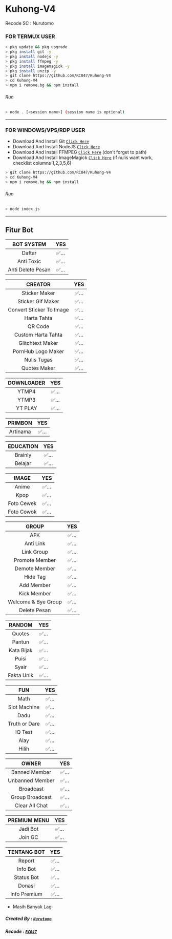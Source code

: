 # Kuhong-V4
Recode SC : Nurutomo

### FOR TERMUX USER
```bash
> pkg update && pkg upgrade
> pkg install git -y
> pkg install nodejs -y
> pkg install ffmpeg -y
> pkg install imagemagick -y
> pkg install unzip -y
> git clone https://github.com/RC047/Kuhong-V4
> cd Kuhong-V4
> npm i remove.bg && npm install
```
###### Run
```bash
> node . [<session name>] (session name is optional)
```

---------

### FOR WINDOWS/VPS/RDP USER
* Download And Install Git [`Click Here`](https://git-scm.com/downloads) <br>
* Download And Install NodeJS [`Click Here`](https://nodejs.org/en/download) <br>
* Download And Install FFMPEG [`Click Here`](https://ffmpeg.org/download.html) (don't forget to path) 
* Download And Install ImageMagick [`Click Here`](https://imagemagick.org/script/download.php) (if nulis want work,  checklist columns 1,2,3,5,6) 
```bash
> git clone https://github.com/RC047/Kuhong-V4
> cd Kuhong-V4
> npm i remove.bg && npm install
```
###### Run
```bash
> node index.js
```
--------------


## Fitur Bot

| BOT SYSTEM | YES
| :---------------------------------------------: | :-----------: |
|  Daftar|✅…|
| Anti Toxic|✅…|
| Anti Delete Pesan|✅…|


|  CREATOR  |                                           YES |
| :---------------------------------------------: | :-----------: |
| Sticker Maker|✅…|
| Sticker Gif Maker|✅…|
| Convert Sticker To Image|✅…|
| Harta Tahta|✅…|
| QR Code|✅…|
| Custom Harta Tahta|✅…|
| Glitchtext Maker|✅…|
| PornHub Logo Maker|✅…|
| Nulis Tugas|✅…|
| Quotes Maker |✅…|



| DOWNLOADER | YES |
| :-----------------: | :-------: |
| YTMP4|✅…|
| YTMP3|✅…|
| YT PLAY|✅…|

| PRIMBON | YES |
| :-----------------: | :-------: |
| Artinama|✅…|

| EDUCATION | YES |
| :-----------------: | :-------: |
| Brainly|✅…|
| Belajar|✅…|


| IMAGE | YES |
| :-----------------: | :-------: |
| Anime|✅…|
| Kpop|✅…|
| Foto Cewek|✅…|
| Foto Cowok|✅…|


| GROUP | YES |
| :-----------------: | :-------: |
| AFK|✅…|
| Anti Link|✅…|
| Link Group|✅…|
| Promote Member|✅…|
| Demote Member|✅…|
| Hide Tag|✅…|
| Add Member|✅…|
| Kick Member|✅…|
| Welcome & Bye Group|✅…|
| Delete Pesan|✅…|


| RANDOM | YES |
| :-----------------: | :-------: |
| Quotes|✅…|
| Pantun|✅…|
| Kata Bijak|✅…|
| Puisi|✅…|
| Syair|✅…|
| Fakta Unik|✅…|


| FUN | YES |
| :-----------------: | :-------: |
| Math|✅…|
| Slot Machine|✅…|
| Dadu|✅…|
| Truth or Dare|✅…|
| IQ Test|✅…|
| Alay|✅…|
| Hilih|✅…|


| OWNER | YES |
| :-----------------: | :-------: |
| Banned Member|✅…|
| Unbanned Member|✅…|
| Broadcast|✅…|
| Group Broadcast|✅…|
| Clear All Chat|✅…|


| PREMIUM MENU | YES |
| :-----------------: | :-------: |
| Jadi Bot|✅…|
| Join GC|✅…|


 TENTANG BOT | YES |
| :-----------------: | :-------: |
| Report|✅…|
| Info Bot|✅…|
| Status Bot|✅…|
| Donasi|✅…|
| Info Premium|✅…|

* Masih Banyak Lagi






##### Created By : [`Nurutomo`](https://GitHub.com/Nurutomo) 
##### Recode : [`RC047`](https://GitHub.com/RC047) 
